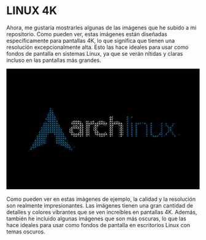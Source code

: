 # LINUX 4K

Ahora, me gustaría mostrarles algunas de las imágenes que he subido a mi repositorio. Como pueden ver, estas imágenes están diseñadas específicamente para pantallas 4K, lo que significa que tienen una resolución excepcionalmente alta. Esto las hace ideales para usar como fondos de pantalla en sistemas Linux, ya que se verán nítidas y claras incluso en las pantallas más grandes.

![archlinux](4K/1776171.png)


Como pueden ver en estas imágenes de ejemplo, la calidad y la resolución son realmente impresionantes. Las imágenes tienen una gran cantidad de detalles y colores vibrantes que se ven increíbles en pantallas 4K. Además, también he incluido algunas imágenes que son más oscuras, lo que las hace ideales para usar como fondos de pantalla en escritorios Linux con temas oscuros.